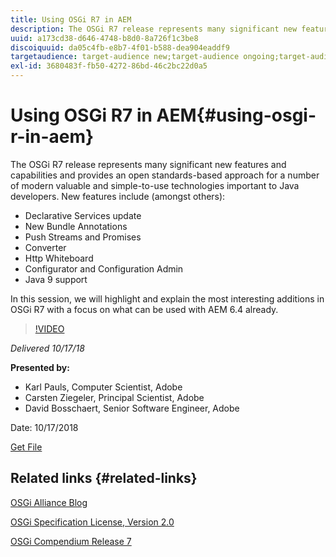 ```yaml
---
title: Using OSGi R7 in AEM
description: The OSGi R7 release represents many significant new features and capabilities and provides an open standards-based approach for a number of modern valuable and simple-to-use technologies important to Java developers.
uuid: a173cd38-d646-4748-b8d0-8a726f1c3be8
discoiquuid: da05c4fb-e8b7-4f01-b588-dea904eaddf9
targetaudience: target-audience new;target-audience ongoing;target-audience upgrader
exl-id: 3680483f-fb50-4272-86bd-46c2bc22d0a5
---
```

# Using OSGi R7 in AEM{#using-osgi-r-in-aem}

The OSGi R7 release represents many significant new features and capabilities and provides an open standards-based approach for a number of modern valuable and simple-to-use technologies important to Java developers.  New features include (amongst others):

* Declarative Services update
* New Bundle Annotations
* Push Streams and Promises
* Converter
* Http Whiteboard
* Configurator and Configuration Admin
* Java 9 support

In this session, we will highlight and explain the most interesting additions in OSGi R7 with a focus on what can be used with AEM 6.4 already. 

>[!VIDEO](https://video.tv.adobe.com/v/25037/?quality=9)

*Delivered 10/17/18*

**Presented by:**

* Karl Pauls, Computer Scientist, Adobe  
* Carsten Ziegeler, Principal Scientist, Adobe
* David Bosschaert, Senior Software Engineer, Adobe

Date: 10/17/2018

[Get File](assets/aem-gems-osg-r7inaem-10172018.pdf)

## Related links {#related-links}

[OSGi Alliance Blog](https://blog.osgi.org/2018/09/osgi-r7-highlights-blog-series.html)

[OSGi Specification License, Version 2.0](https://osgi.org/specification/osgi.core/7.0.0/index.html)

[OSGi Compendium Release 7](https://osgi.org/specification/osgi.cmpn/7.0.0/index.html)

<!--
[Get back to the Overview](https://helpx.adobe.com/experience-manager/kt/eseminars/gems/aem-index.html)
-->
